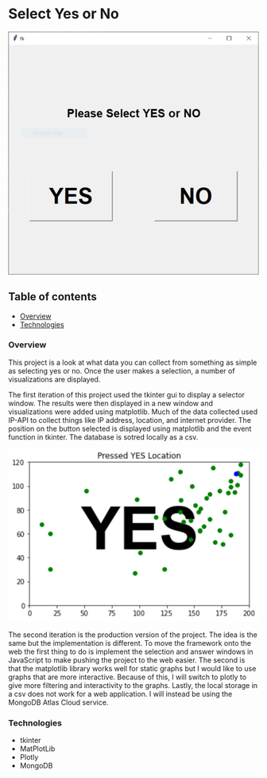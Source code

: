 # Select Yes or No

![tkinter window](https://github.com/Duvey314/yesorno/blob/master/resources/tkinter_selector.PNG)


## Table of contents
* [Overview](#overview)
* [Technologies](#technologies)

### Overview
This project is a look at what data you can collect from something as simple as selecting yes or no. Once the user makes a selection, a number of visualizations are displayed.

The first iteration of this project used the tkinter gui to display a selector window. The results were then displayed in a new window and visualizations were added using matplotlib. Much of the data collected used IP-API to collect things like IP address, location, and internet provider. The position on the button selected is displayed using matplotlib and the event function in tkinter. The database is sotred locally as a csv.

![yes selection](https://github.com/Duvey314/yesorno/blob/master/resources/yes_click_locations.PNG)

The second iteration is the production version of the project. The idea is the same but the implementation is different. To move the framework onto the web the first thing to do is implement the selection and answer windows in JavaScript to make pushing the project to the web easier. The second is that the matplotlib library works well for static graphs but I would like to use graphs that are more interactive. Because of this, I will switch to plotly to give more filtering and interactivity to the graphs. Lastly, the local storage in a csv does not work for a web application. I will instead be using the MongoDB Atlas Cloud service.

### Technologies

* tkinter
* MatPlotLib
* Plotly
* MongoDB


